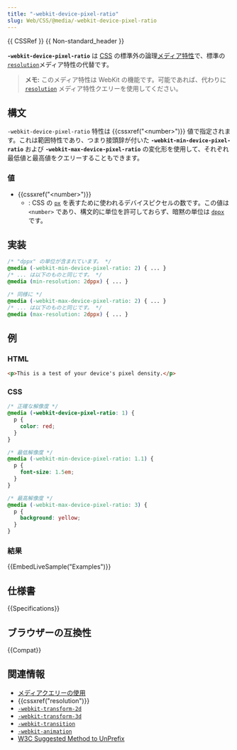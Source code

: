 ```yaml
---
title: "-webkit-device-pixel-ratio"
slug: Web/CSS/@media/-webkit-device-pixel-ratio
---
```


{{ CSSRef }} {{ Non-standard_header }}

**`-webkit-device-pixel-ratio`** は [CSS](/ja/docs/Web/CSS) の標準外の論理[メディア特性](/ja/docs/Web/CSS/@media#メディア特性)で、標準の[`resolution`](/ja/docs/Web/CSS/@media/resolution)メディア特性の代替です。

> **メモ:** このメディア特性は WebKit の機能です。可能であれば、代わりに [`resolution`](/ja/docs/Web/CSS/@media/resolution) メディア特性クエリーを使用してください。

## 構文

`-webkit-device-pixel-ratio` 特性は {{cssxref("&lt;number&gt;")}} 値で指定されます。これは範囲特性であり、つまり接頭辞が付いた **`-webkit-min-device-pixel-ratio`** および **`-webkit-max-device-pixel-ratio`** の変化形を使用して、それぞれ最低値と最高値をクエリーすることもできます。

### 値

- {{cssxref("&lt;number&gt;")}}
  - : CSS の [`px`](/ja/docs/Web/CSS/length#absolute_length_units) を表すために使われるデバイスピクセルの数です。この値は `<number>` であり、構文的に単位を許可しておらず、暗黙の単位は [`dppx`](/ja/docs/Web/CSS/resolution#units) です。

## 実装

```css
/* "dppx" の単位が含まれています。 */
@media (-webkit-min-device-pixel-ratio: 2) { ... }
/* ... は以下のものと同じです。 */
@media (min-resolution: 2dppx) { ... }

/* 同様に */
@media (-webkit-max-device-pixel-ratio: 2) { ... }
/* ... は以下のものと同じです。 */
@media (max-resolution: 2dppx) { ... }
```

## 例

### HTML

```html
<p>This is a test of your device's pixel density.</p>
```

### CSS

```css
/* 正確な解像度 */
@media (-webkit-device-pixel-ratio: 1) {
  p {
    color: red;
  }
}

/* 最低解像度 */
@media (-webkit-min-device-pixel-ratio: 1.1) {
  p {
    font-size: 1.5em;
  }
}

/* 最高解像度 */
@media (-webkit-max-device-pixel-ratio: 3) {
  p {
    background: yellow;
  }
}
```

### 結果

{{EmbedLiveSample("Examples")}}

## 仕様書

{{Specifications}}

## ブラウザーの互換性

{{Compat}}

## 関連情報

- [メディアクエリーの使用](/ja/docs/Web/CSS/Media_Queries/Using_media_queries)
- {{cssxref("resolution")}}
- [`-webkit-transform-2d`](/ja/docs/Web/CSS/@media/-webkit-transform-2d)
- [`-webkit-transform-3d`](/ja/docs/Web/CSS/@media/-webkit-transform-3d)
- [`-webkit-transition`](/ja/docs/Web/CSS/@media/-webkit-transition)
- [`-webkit-animation`](/ja/docs/Web/CSS/@media/-webkit-animation)
- [W3C Suggested Method to UnPrefix](https://www.w3.org/blog/CSS/2012/06/14/unprefix-webkit-device-pixel-ratio/)
